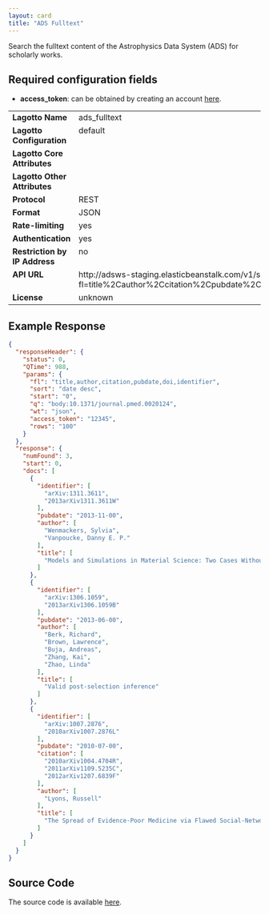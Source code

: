 ```yaml
---
layout: card
title: "ADS Fulltext"
---
```


Search the fulltext content of the Astrophysics Data System (ADS) for scholarly works.

## Required configuration fields

* **access_token**: can be obtained by creating an account [here](http://hourly.adslabs.org/).

<table width=100% border="0" cellspacing="0" cellpadding="0">
<tbody>
<tr>
<td valign="top" width=30%><strong>Lagotto Name</strong></td>
<td valign="top" width=70%>ads_fulltext</td>
</tr>
<tr>
<td valign="top" width=20%><strong>Lagotto Configuration</strong></td>
<td valign="top" width=80%>default</td>
</tr>
<tr>
<td valign="top" width=20%><strong>Lagotto Core Attributes</strong></td>
<td valign="top" width=80%>&nbsp;</td>
</tr>
<td valign="top" width=20%><strong>Lagotto Other Attributes</strong></td>
<td valign="top" width=80%>&nbsp;</td>
</tr>
<tr>
<td valign="top" width=30%><strong>Protocol</strong></td>
<td valign="top" width=70%>REST</td>
</tr>
<tr>
<td valign="top" width=30%><strong>Format</strong></td>
<td valign="top" width=70%>JSON</td>
</tr>
<tr>
<td valign="top" width=20%><strong>Rate-limiting</strong></td>
<td valign="top" width=80%>yes</td>
</tr>
<tr>
<td valign="top" width=20%><strong>Authentication</strong></td>
<td valign="top" width=80%>yes</td>
</tr>
<tr>
<td valign="top" width=20%><strong>Restriction by IP Address</strong></td>
<td valign="top" width=80%>no</td>
</tr>
<tr>
<td valign="top" width=20%><strong>API URL</strong></td>
<td valign="top" width=80%>http://adsws-staging.elasticbeanstalk.com/v1/search/query?fl=title%2Cauthor%2Ccitation%2Cpubdate%2Cdoi%2Cidentifier&q=body%3ADOI&access_token=ACCESS_TOKEN&rows=100&start=0</td>
</tr>
<tr>
<td valign="top" width=20%><strong>License</strong></td>
<td valign="top" width=80%>unknown</td>
</tr>
</tbody>
</table>

## Example Response

```json
{
  "responseHeader": {
    "status": 0,
    "QTime": 988,
    "params": {
      "fl": "title,author,citation,pubdate,doi,identifier",
      "sort": "date desc",
      "start": "0",
      "q": "body:10.1371/journal.pmed.0020124",
      "wt": "json",
      "access_token": "12345",
      "rows": "100"
    }
  },
  "response": {
    "numFound": 3,
    "start": 0,
    "docs": [
      {
        "identifier": [
          "arXiv:1311.3611",
          "2013arXiv1311.3611W"
        ],
        "pubdate": "2013-11-00",
        "author": [
          "Wenmackers, Sylvia",
          "Vanpoucke, Danny E. P."
        ],
        "title": [
          "Models and Simulations in Material Science: Two Cases Without Error Bars"
        ]
      },
      {
        "identifier": [
          "arXiv:1306.1059",
          "2013arXiv1306.1059B"
        ],
        "pubdate": "2013-06-00",
        "author": [
          "Berk, Richard",
          "Brown, Lawrence",
          "Buja, Andreas",
          "Zhang, Kai",
          "Zhao, Linda"
        ],
        "title": [
          "Valid post-selection inference"
        ]
      },
      {
        "identifier": [
          "arXiv:1007.2876",
          "2010arXiv1007.2876L"
        ],
        "pubdate": "2010-07-00",
        "citation": [
          "2010arXiv1004.4704R",
          "2011arXiv1109.5235C",
          "2012arXiv1207.6839F"
        ],
        "author": [
          "Lyons, Russell"
        ],
        "title": [
          "The Spread of Evidence-Poor Medicine via Flawed Social-Network Analysis"
        ]
      }
    ]
  }
}
```

## Source Code
The source code is available [here](https://github.com/lagotto/lagotto/blob/master/app/models/sources/ads_fulltext.rb).
